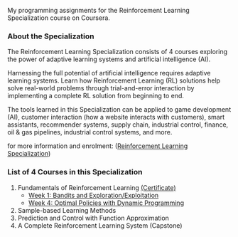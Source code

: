 My programming assignments for the Reinforcement Learning Specialization course on Coursera.

### About the Specialization
The Reinforcement Learning Specialization consists of 4 courses exploring the power of adaptive learning systems and artificial intelligence (AI).

Harnessing the full potential of artificial intelligence requires adaptive learning systems. Learn how Reinforcement Learning (RL) solutions help solve real-world problems through trial-and-error interaction by implementing a complete RL solution from beginning to end.

The tools learned in this Specialization can be applied to game development (AI), customer interaction (how a website interacts with customers), smart assistants, recommender systems, supply chain, industrial control, finance, oil & gas pipelines, industrial control systems, and more.

for more information and enrolment: ([Reinforcement Learning Specialization](https://www.coursera.org/specializations/reinforcement-learning))

### List of 4 Courses in this Specialization
1. Fundamentals of Reinforcement Learning [(Certificate)](https://coursera.org/share/95c6285b841dd7450ce682efaef50ea1)
   - [Week 1: Bandits and Exploration/Exploitation](https://github.com/amoazeni75/Reinforcement_Learning_Specialization/blob/master/1.%20Fundamentals%20of%20Reinforcement%20Learning/Week1_Assignment.ipynb)
   - [  Week 4: Optimal Policies with Dynamic Programming](https://github.com/amoazeni75/Reinforcement_Learning_Specialization/blob/master/1.%20Fundamentals%20of%20Reinforcement%20Learning/Week4_Assignment.ipynb)
2. Sample-based Learning Methods
3. Prediction and Control with Function Approximation
4. A Complete Reinforcement Learning System (Capstone)
